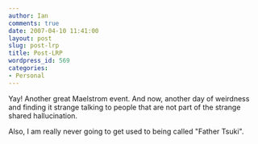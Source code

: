 ```yaml
---
author: Ian
comments: true
date: 2007-04-10 11:41:00
layout: post
slug: post-lrp
title: Post-LRP
wordpress_id: 569
categories:
- Personal
---
```


Yay!  Another great Maelstrom event.  And now, another day of weirdness and finding it strange talking to people that are not part of the strange shared hallucination.  

Also, I am really never going to get used to being called "Father Tsuki".
